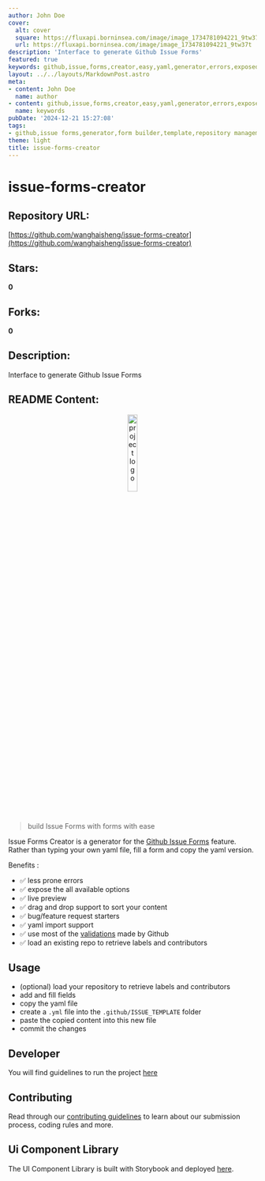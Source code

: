 ```yaml
---
author: John Doe
cover:
  alt: cover
  square: https://fluxapi.borninsea.com/image/image_1734781094221_9tw37t
  url: https://fluxapi.borninsea.com/image/image_1734781094221_9tw37t
description: 'Interface to generate Github Issue Forms'
featured: true
keywords: github,issue,forms,creator,easy,yaml,generator,errors,exposed,live,preview,drag,drop,bug,feature,started,validations,repo,labels,contributors,usage,developer,contributing,ui,component,storybook,...
layout: ../../layouts/MarkdownPost.astro
meta:
- content: John Doe
  name: author
- content: github,issue,forms,creator,easy,yaml,generator,errors,exposed,live,preview,drag,drop,bug,feature,started,validations,repo,labels,contributors,usage,developer,contributing,ui,component,storybook,...
  name: keywords
pubDate: '2024-12-21 15:27:08'
tags:
- github,issue forms,generator,form builder,template,repository management,bug reporting,feature request,drag and drop,live preview,yaml support,validation,labels,contributors,storybook,open source
theme: light
title: issue-forms-creator
---
```


# issue-forms-creator

## Repository URL: 
[https://github.com/wanghaisheng/issue-forms-creator](https://github.com/wanghaisheng/issue-forms-creator)

## Stars: 
**0**

## Forks: 
**0**

## Description: 
Interface to generate Github Issue Forms

## README Content: 
<p align="center">
 <img width="20%" height="20%" src="./src/assets/svg/logo.svg" alt="project logo">
</p>

<br />

> build Issue Forms with forms with ease

Issue Forms Creator is a generator for the [Github Issue Forms](https://docs.github.com/en/communities/using-templates-to-encourage-useful-issues-and-pull-requests/configuring-issue-templates-for-your-repository#creating-issue-forms) feature.
Rather than typing your own yaml file, fill a form and copy the yaml version.

Benefits :
* ✅ less prone errors
* ✅ expose the all available options
* ✅ live preview
* ✅ drag and drop support to sort your content
* ✅ bug/feature request starters
* ✅ yaml import support
* ✅ use most of the [validations](https://gh-community.github.io/issue-template-feedback/structured/#common-validation-errors) made by Github
* ✅ load an existing repo to retrieve labels and contributors

## Usage

* (optional) load your repository to retrieve labels and contributors
* add and fill fields
* copy the yaml file
* create a `.yml` file into the `.github/ISSUE_TEMPLATE` folder
* paste the copied content into this new file
* commit the changes

## Developer

You will find guidelines to run the project [here](https://github.com/geromegrignon/issue-forms-creator/blob/main/docs/DEVELOPER.md)

## Contributing

Read through our [contributing guidelines](https://github.com/geromegrignon/issue-forms-creator/blob/main/CONTRIBUTING.md) to learn about our submission process, coding rules and more.

## Ui Component Library

The UI Component Library is built with Storybook and deployed [here](https://issue-forms-creator-storybook.netlify.app/).

